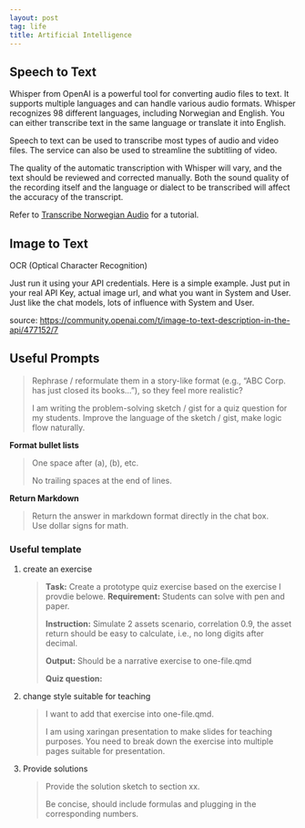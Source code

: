 ```yaml
---
layout: post
tag: life
title: Artificial Intelligence
---
```


## Speech to Text

Whisper from OpenAI is a powerful tool for converting audio files to text. It supports multiple languages and can handle various audio formats.
Whisper recognizes 98 different languages, including Norwegian and English. You can either transcribe text in the same language or translate it into English.

Speech to text can be used to transcribe most types of audio and video files. The service can also be used to streamline the subtitling of video.

The quality of the automatic transcription with Whisper will vary, and the text should be reviewed and corrected manually. Both the sound quality of the recording itself and the language or dialect to be transcribed will affect the accuracy of the transcript.


Refer to <a href="{{site.baseurl}}/2025/08/13/Whisper.html">Transcribe Norwegian Audio</a> for a tutorial.

## Image to Text

OCR (Optical Character Recognition)

Just run it using your API credentials. Here is a simple example. Just put in your real API Key, actual image url, and what you want in System and User. Just like the chat models, lots of influence with System and User.

source: <https://community.openai.com/t/image-to-text-description-in-the-api/477152/7>


## Useful Prompts

> Rephrase / reformulate them in a story-like format (e.g., “ABC Corp. has just closed its books…”), so they feel more realistic?
>
> I am writing the problem-solving sketch / gist for a quiz question for my students. Improve the language of the sketch / gist, make logic flow naturally.


**Format bullet lists**

> One space after (a), (b), etc.
> 
> No trailing spaces at the end of lines.


**Return Markdown**

> Return the answer in markdown format directly in the chat box.  
> Use dollar signs for math.



### Useful template

1. create an exercise

   > **Task:** Create a prototype quiz exercise based on the exercise I provdie belowe. 
   > **Requirement:** Students can solve with pen and paper. 
   >
   > **Instruction:** Simulate 2 assets scenario, correlation 0.9, the asset return should be easy to calculate, i.e., no long digits after decimal.
   >
   > **Output:** Should be a narrative exercise to one-file.qmd
   >
   > **Quiz question:**

2. change style suitable for teaching

   > I want to add that exercise into one-file.qmd.
   >
   > I am using xaringan presentation to make slides for teaching purposes.
   > You need to break down the exercise into multiple pages suitable for presentation.

3. Provide solutions

   > Provide the solution sketch to section xx.
   >
   > Be concise, should include formulas and plugging in the corresponding numbers.

